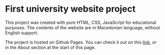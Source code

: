 # First university website project
This project was created with pure HTML, CSS, JavaScript for educational purposes.
The contents of the website are in Macedonian language, without English support.

The project is hosted on Github Pages. 
You can check it out on this [link](https://damsa34.github.io/First-WEB-Project/), or in the About section at the start of this page.
